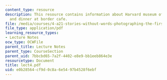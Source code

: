 ```yaml
---
content_type: resource
description: This resource contains information about Harvard museum of natural history
  and dinner at border cafe.
file: /media/courses/4-a21-stories-without-words-photographing-the-first-year-fall-2006/e0b28564cf9d0c8a6e5497b4528f6ebf_lect4.pdf
file_type: application/pdf
learning_resource_types:
- Lecture Notes
ocw_type: OCWFile
parent_title: Lecture Notes
parent_type: CourseSection
parent_uid: 7bbcbd65-7a2f-4402-e8e9-bb1eeb864e3e
resourcetype: Document
title: lect4.pdf
uid: e0b28564-cf9d-0c8a-6e54-97b4528f6ebf
---
```

